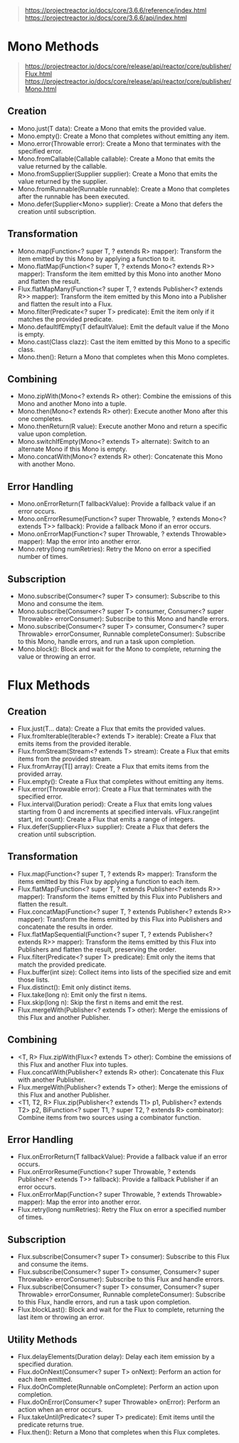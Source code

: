 > https://projectreactor.io/docs/core/3.6.6/reference/index.html  
> https://projectreactor.io/docs/core/3.6.6/api/index.html

# Mono Methods
> https://projectreactor.io/docs/core/release/api/reactor/core/publisher/Flux.html
> https://projectreactor.io/docs/core/release/api/reactor/core/publisher/Mono.html
## Creation
- Mono.just(T data): Create a Mono that emits the provided value.
- Mono.empty(): Create a Mono that completes without emitting any item.
- Mono.error(Throwable error): Create a Mono that terminates with the specified error.
- Mono.fromCallable(Callable<T> callable): Create a Mono that emits the value returned by the callable.
- Mono.fromSupplier(Supplier<T> supplier): Create a Mono that emits the value returned by the supplier.
- Mono.fromRunnable(Runnable runnable): Create a Mono that completes after the runnable has been executed.
- Mono.defer(Supplier<Mono<T>> supplier): Create a Mono that defers the creation until subscription.
## Transformation
- <R> Mono<R>.map(Function<? super T, ? extends R> mapper): Transform the item emitted by this Mono by applying a function to it.
- <R> Mono<R>.flatMap(Function<? super T, ? extends Mono<? extends R>> mapper): Transform the item emitted by this Mono into another Mono and flatten the result.
- <R> Flux<R>.flatMapMany(Function<? super T, ? extends Publisher<? extends R>> mapper): Transform the item emitted by this Mono into a Publisher and flatten the result into a Flux.
- Mono<T>.filter(Predicate<? super T> predicate): Emit the item only if it matches the provided predicate.
- Mono<T>.defaultIfEmpty(T defaultValue): Emit the default value if the Mono is empty.
- <V> Mono<V>.cast(Class<V> clazz): Cast the item emitted by this Mono to a specific class.
- Mono<Void>.then(): Return a Mono<Void> that completes when this Mono completes.
## Combining
- <R> Mono<R>.zipWith(Mono<? extends R> other): Combine the emissions of this Mono and another Mono into a tuple.
- <R> Mono<R>.then(Mono<? extends R> other): Execute another Mono after this one completes.
- <R> Mono<R>.thenReturn(R value): Execute another Mono and return a specific value upon completion.
- Mono<T>.switchIfEmpty(Mono<? extends T> alternate): Switch to an alternate Mono if this Mono is empty.
- <R> Mono<R>.concatWith(Mono<? extends R> other): Concatenate this Mono with another Mono.
## Error Handling
- Mono<T>.onErrorReturn(T fallbackValue): Provide a fallback value if an error occurs.
- Mono<T>.onErrorResume(Function<? super Throwable, ? extends Mono<? extends T>> fallback): Provide a fallback Mono if an error occurs.
- Mono<T>.onErrorMap(Function<? super Throwable, ? extends Throwable> mapper): Map the error into another error.
- Mono<T>.retry(long numRetries): Retry the Mono on error a specified number of times.
## Subscription
- Mono<T>.subscribe(Consumer<? super T> consumer): Subscribe to this Mono and consume the item.
- Mono<T>.subscribe(Consumer<? super T> consumer, Consumer<? super Throwable> errorConsumer): Subscribe to this Mono and handle errors.
- Mono<T>.subscribe(Consumer<? super T> consumer, Consumer<? super Throwable> errorConsumer, Runnable completeConsumer): Subscribe to this Mono, handle errors, and run a task upon completion.
- Mono<T>.block(): Block and wait for the Mono to complete, returning the value or throwing an error.
# Flux Methods
## Creation
- Flux.just(T... data): Create a Flux that emits the provided values.
- Flux.fromIterable(Iterable<? extends T> iterable): Create a Flux that emits items from the provided iterable.
- Flux.fromStream(Stream<? extends T> stream): Create a Flux that emits items from the provided stream.
- Flux.fromArray(T[] array): Create a Flux that emits items from the provided array.
- Flux.empty(): Create a Flux that completes without emitting any items.
- Flux.error(Throwable error): Create a Flux that terminates with the specified error.
- Flux.interval(Duration period): Create a Flux that emits long values starting from 0 and increments at specified intervals.
vFlux.range(int start, int count): Create a Flux that emits a range of integers.
- Flux.defer(Supplier<Flux<T>> supplier): Create a Flux that defers the creation until subscription.
## Transformation
- <R> Flux<R>.map(Function<? super T, ? extends R> mapper): Transform the items emitted by this Flux by applying a function to each item.
- <R> Flux<R>.flatMap(Function<? super T, ? extends Publisher<? extends R>> mapper): Transform the items emitted by this Flux into Publishers and flatten the result.
- <R> Flux<R>.concatMap(Function<? super T, ? extends Publisher<? extends R>> mapper): Transform the items emitted by this Flux into Publishers and concatenate the results in order.
- <R> Flux<R>.flatMapSequential(Function<? super T, ? extends Publisher<? extends R>> mapper): Transform the items emitted by this Flux into Publishers and flatten the result, preserving the order.
- Flux<T>.filter(Predicate<? super T> predicate): Emit only the items that match the provided predicate.
- Flux<T>.buffer(int size): Collect items into lists of the specified size and emit those lists.
- Flux<T>.distinct(): Emit only distinct items.
- Flux<T>.take(long n): Emit only the first n items.
- Flux<T>.skip(long n): Skip the first n items and emit the rest.
- Flux<T>.mergeWith(Publisher<? extends T> other): Merge the emissions of this Flux and another Publisher.
## Combining
- <T, R> Flux<R>.zipWith(Flux<? extends T> other): Combine the emissions of this Flux and another Flux into tuples.
- <R> Flux<R>.concatWith(Publisher<? extends R> other): Concatenate this Flux with another Publisher.
- Flux<T>.mergeWith(Publisher<? extends T> other): Merge the emissions of this Flux and another Publisher.
- <T1, T2, R> Flux<R>.zip(Publisher<? extends T1> p1, Publisher<? extends T2> p2, BiFunction<? super T1, ? super T2, ? extends R> combinator): Combine items from two sources using a combinator function.
## Error Handling
- Flux<T>.onErrorReturn(T fallbackValue): Provide a fallback value if an error occurs.
- Flux<T>.onErrorResume(Function<? super Throwable, ? extends Publisher<? extends T>> fallback): Provide a fallback Publisher if an error occurs.
- Flux<T>.onErrorMap(Function<? super Throwable, ? extends Throwable> mapper): Map the error into another error.
- Flux<T>.retry(long numRetries): Retry the Flux on error a specified number of times.
## Subscription
- Flux<T>.subscribe(Consumer<? super T> consumer): Subscribe to this Flux and consume the items.
- Flux<T>.subscribe(Consumer<? super T> consumer, Consumer<? super Throwable> errorConsumer): Subscribe to this Flux and handle errors.
- Flux<T>.subscribe(Consumer<? super T> consumer, Consumer<? super Throwable> errorConsumer, Runnable completeConsumer): Subscribe to this Flux, handle errors, and run a task upon completion.
- Flux<T>.blockLast(): Block and wait for the Flux to complete, returning the last item or throwing an error.
## Utility Methods
- Flux<T>.delayElements(Duration delay): Delay each item emission by a specified duration.
- Flux<T>.doOnNext(Consumer<? super T> onNext): Perform an action for each item emitted.
- Flux<T>.doOnComplete(Runnable onComplete): Perform an action upon completion.
- Flux<T>.doOnError(Consumer<? super Throwable> onError): Perform an action when an error occurs.
- Flux<T>.takeUntil(Predicate<? super T> predicate): Emit items until the predicate returns true.
- Flux<T>.then(): Return a Mono<Void> that completes when this Flux completes.
